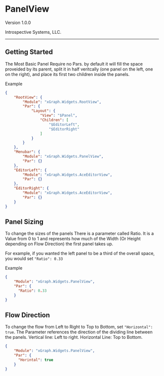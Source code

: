 # PanelView

Version 1.0.0

Introspective Systems, LLC.

---

## Getting Started

The Most Basic Panel Require no Pars. by default it will fill the space proveided by its parent, split it in half veritcally (one panel on the left, one on the right), and place its first two children inside the panels.

Example

``` json
{
    "RootView": {
        "Module": "xGraph.Widgets.RootView",
        "Par": {
            "Layout": {
                "View": "$Panel",
                "Children": [
                    "$EditorLeft",
                    "$EditorRight"
                ]
            }
        }
    },
    "Menubar": {
        "Module": "xGraph.Widgets.PanelView",
        "Par": {}
    },
    "EditorLeft": {
        "Module": "xGraph.Widgets.AceEditorView",
        "Par": {}
    },
    "EditorRight": {
        "Module": "xGraph.Widgets.AceEditorView",
        "Par": {}
    }
}
```

## Panel Sizing

To change the sizes of the panels There is a parameter called Ratio. It is a Value from 0 to 1 and represents how much of the Width (Or Height depending on Flow Direction) the first panel takes up.

For example, if you wanted the left panel to be a third of the overall space, you would set `"Ratio": 0.33`

Example

``` json
{
    "Module": "xGraph.Widgets.PanelView",
    "Par": {
      "Ratio": 0.33
    }
}
```

## Flow Direction

To change the flow from Left to Right to Top to Bottom, set `"Horizontal": true`. The Parameter references the direction of the dividing line between the panels. Vertical line: Left to right. Horizontal Line: Top to Bottom.

``` json
{
    "Module": "xGraph.Widgets.PanelView",
    "Par": {
      "Horintal": true
    }
}
```